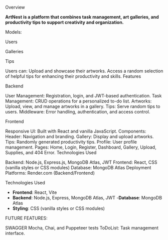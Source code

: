 Overview

**ArtNest is a platform that combines task management, art galleries, and productivity tips to support creativity and organization.** 


Models:

Users

Galleries

Tips





Users can:
Upload and showcase their artworks.
Access a random selection of helpful tips for enhancing their productivity and skills.
Features

Backend

User Management: Registration, login, and JWT-based authentication.
Task Management: CRUD operations for a personalized to-do list.
Artworks: Upload, view, and manage artworks in a gallery.
Tips: Serve random tips to users.
Middleware: Error handling, authentication, and access control.


Frontend

Responsive UI: Built with React and vanilla JavaScript.
Components:
Header: Navigation and branding.
Gallery: Display and upload artworks.
Tips: Randomly generated productivity tips.
Profile: User profile management.
Pages:
Home, Login, Register, Dashboard, Gallery, Upload, Supplies, and 404 Error.
Technologies Used

Backend: Node.js, Express.js, MongoDB Atlas, JWT
Frontend: React, CSS (vanilla styles or CSS modules)
Database: MongoDB Atlas
Deployment Platforms: Render.com (Backend/Frontend)

Technologies Used

- **Frontend**: React, Vite
- **Backend**: Node.js, Express, MongoDB Atlas, JWT
-**Database**: MongoDB Atlas
- **Styling**: CSS (vanilla styles or CSS modules)


FUTURE FEATURES:

SWAGGER
Mocha, Chai, and Puppeteer tests
ToDoList: Task management interface.




